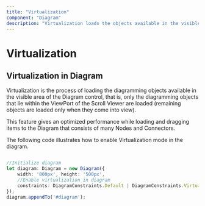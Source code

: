 ```yaml
---
title: "Virtualization"
component: "Diagram"
description: "Virtualization loads the objects available in the visible area of diagram control"
---
```


# Virtualization

## Virtualization in Diagram

Virtualization is the process of loading the diagramming objects available in the visible area of the Diagram control, that is, only the diagramming objects that lie within the ViewPort of the Scroll Viewer are loaded (remaining objects are loaded only when they come into view).

This feature gives an optimized performance while loading and dragging items to the Diagram that consists of many Nodes and Connectors.

The following code illustrates how to enable Virtualization mode in the diagram.

```typescript

//Initialize diagram
let diagram: Diagram = new Diagram({
    width: '800px', height: '500px',
    //Enable virtualization in diagram
    constraints: DiagramConstraints.Default | DiagramConstraints.Virtualization,
});
diagram.appendTo('#diagram');

```